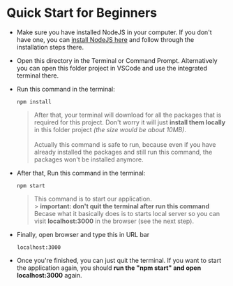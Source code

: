 # Quick Start for Beginners

- Make sure you have installed NodeJS in your computer. If you don't have one, you can [install NodeJS here](https://nodejs.org/en/) and follow through the installation steps there.

- Open this directory in the Terminal or Command Prompt. Alternatively you can open this folder project in VSCode and use the integrated terminal there.

- Run this command in the terminal:

  ```
  npm install
  ```

  > After that, your terminal will download for all the packages that is required for this project. Don't worry it will just **install them locally** in this folder project _(the size would be about 10MB)_. <br><br>
  > Actually this command is safe to run, because even if you have already installed the packages and still run this command, the packages won't be installed anymore.

- After that, Run this command in the terminal:

  ```
  npm start
  ```

  > This command is to start our application. <br> > **important: don't quit the terminal after run this command** <br>
  > Becase what it basically does is to starts local server so you can visit **localhost:3000** in the browser (see the next step).

- Finally, open browser and type this in URL bar

  ```
  localhost:3000
  ```

- Once you're finished, you can just quit the terminal. If you want to start the application again, you should **run the "npm start" and open localhost:3000** again.
